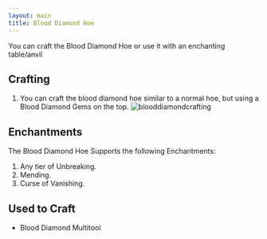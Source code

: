 ```yaml
---
layout: main
title: Blood Diamond Hoe
---
```


You can craft the Blood Diamond Hoe or use it with an enchanting table/anvil

## Crafting

1) You can craft the blood diamond hoe similar to a normal hoe, but using a Blood Diamond Gems on the top.
![blooddiamondcrafting](https://t.gyazo.com/teams/chew/7e877bb70d0f8d19f78b6e0637f22cda.png)

## Enchantments

The Blood Diamond Hoe Supports the following Enchantments:

1) Any tier of Unbreaking.
2) Mending.
3) Curse of Vanishing.

## Used to Craft

- Blood Diamond Multitool
